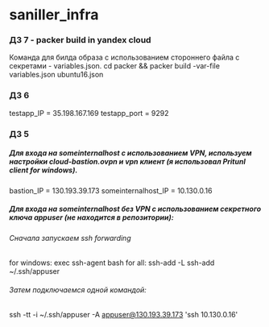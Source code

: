 # saniller_infra
### ДЗ 7 - packer build in yandex cloud ###
Команда для билда образа с использованием стороннего файла с секретами - variables.json.
cd packer && packer build -var-file variables.json ubuntu16.json

### ДЗ 6 ###

testapp_IP = 35.198.167.169
testapp_port = 9292


### ДЗ 5 ###


##### Для входа на someinternalhost с использованием VPN, используем настройки cloud-bastion.ovpn и vpn клиент (я использовал Pritunl client for windows).

bastion_IP = 130.193.39.173
someinternalhost_IP = 10.130.0.16

##### Для входа на someinternalhost без VPN c использованием секретного ключа appuser (не находится в репозитории):
###### Сначала запускаем ssh forwarding
for windows:
  exec ssh-agent bash
for all:
  ssh-add -L
  ssh-add ~/.ssh/appuser

###### Затем подключаемся одной командой:
ssh -tt -i ~/.ssh/appuser -A appuser@130.193.39.173 'ssh 10.130.0.16'
